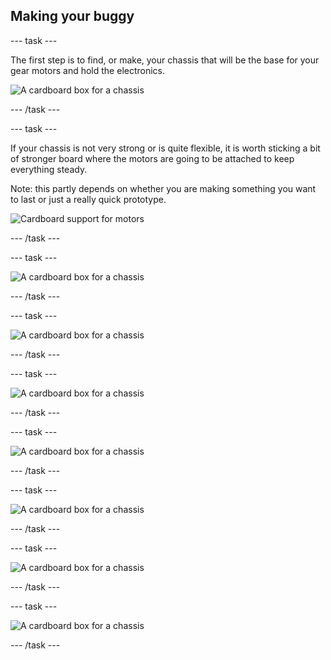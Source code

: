 ## Making your buggy

--- task ---

The first step is to find, or make, your chassis that will be the base for your gear motors and hold the electronics.

![A cardboard box for a chassis](images/makeBuggy_chassis.png)

--- /task ---

--- task ---

If your chassis is not very strong or is quite flexible, it is worth sticking a bit of stronger board where the motors are going to be attached to keep everything steady. 

Note: this partly depends on whether you are making something you want to last or just a really quick prototype.

![Cardboard support for motors](images/makeBuggy_motorSupport.png)

--- /task ---

--- task ---



![A cardboard box for a chassis](images/makeBuggy_chassis.png)

--- /task ---

--- task ---



![A cardboard box for a chassis](images/makeBuggy_chassis.png)

--- /task ---

--- task ---



![A cardboard box for a chassis](images/makeBuggy_chassis.png)

--- /task ---

--- task ---



![A cardboard box for a chassis](images/makeBuggy_chassis.png)

--- /task ---

--- task ---



![A cardboard box for a chassis](images/makeBuggy_chassis.png)

--- /task ---

--- task ---



![A cardboard box for a chassis](images/makeBuggy_chassis.png)

--- /task ---

--- task ---



![A cardboard box for a chassis](images/makeBuggy_chassis.png)

--- /task ---